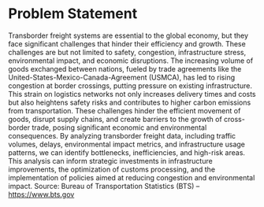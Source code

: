 # Problem Statement
Transborder freight systems are essential to the global economy, but they face significant challenges that hinder their efficiency and growth. These challenges are but not limited to safety, congestion, infrastructure stress, environmental impact, and economic disruptions.
The increasing volume of goods exchanged between nations, fueled by trade agreements like the United-States-Mexico-Canada-Agreement (USMCA), has led to rising congestion at border crossings, putting pressure on existing infrastructure. This strain on logistics networks not only increases delivery times and costs but also heightens safety risks and contributes to higher carbon emissions from transportation. These challenges hinder the efficient movement of goods, disrupt supply chains, and create barriers to the growth of cross-border trade, posing significant economic and environmental consequences.
By analyzing transborder freight data, including traffic volumes, delays, environmental impact metrics, and infrastructure usage patterns, we can identify bottlenecks, inefficiencies, and high-risk areas. This analysis can inform strategic investments in infrastructure improvements, the optimization of customs processing, and the implementation of policies aimed at reducing congestion and environmental impact. 
Source: Bureau of Transportation Statistics (BTS) – https://www.bts.gov
